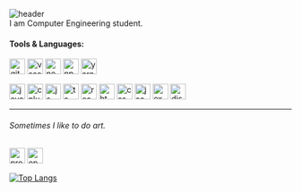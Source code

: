 <!-- ![](cat.gif) -->

<!--
**0736b/0736b** is a ✨ _special_ ✨ repository because its `README.md` (this file) appears on your GitHub profile.
![0736b's github stats](https://github-readme-stats.vercel.app/api?username=0736b)
![0736b's github stats](https://github-readme-stats.vercel.app/api?username=0736b)
![](vtec.gif) -->


<!-- ### Hi there 👋, my name is Boom --> 
![header](https://capsule-render.vercel.app/api?type=slice&color=151515&height=100&section=header&text=Hi%20there!,%20my%20name%20is%20Boom&fontSize=24&animation=twinkling&fontColor=ffffff&fontAlign=77&rotate=6.5&fontAlignY=30)<br>I am Computer Engineering student.
#### Tools & Languages: 
[<img src='https://cdn.jsdelivr.net/npm/simple-icons@3.0.1/icons/github.svg' alt='github' height='28'>](https://github.com/0736b/)   [<img src='https://www.vectorlogo.zone/logos/visualstudio_code/visualstudio_code-icon.svg' alt='vscode' height='28'>](https://code.visualstudio.com)  [<img src='https://www.vectorlogo.zone/logos/nodejs/nodejs-icon.svg' alt='nodejs' height='28'>](https://nodejs.org/en/) [<img src='https://www.vectorlogo.zone/logos/npmjs/npmjs-ar21.svg' alt='npm' height='28'>](https://www.npmjs.com)  [<img src='https://www.vectorlogo.zone/logos/yarnpkg/yarnpkg-ar21.svg' alt='yarn' height='28'>](https://yarnpkg.com)

[<img src='https://www.vectorlogo.zone/logos/java/java-icon.svg' alt='java' height='28'>](https://www.java.com/en/)  [<img src='https://seeklogo.com/images/C/c-logo-43CE78FF9C-seeklogo.com.png' alt='cplusplus' height='28'>](https://www.cplusplus.com)  [<img src='https://upload.vectorlogo.zone/logos/javascript/images/239ec8a4-163e-4792-83b6-3f6d96911757.svg' alt='js' height='28'>](https://www.javascript.com)  [<img src='https://www.vectorlogo.zone/logos/typescriptlang/typescriptlang-icon.svg' alt='ts' height='28'>](https://www.typescriptlang.org)  [<img src='https://www.vectorlogo.zone/logos/reactjs/reactjs-icon.svg' alt='react' height='28'>](https://reactjs.org)  [<img src='https://www.vectorlogo.zone/logos/w3_html5/w3_html5-icon.svg' alt='html' height='28'>](https://en.wikipedia.org/wiki/HTML)  [<img src='https://www.vectorlogo.zone/logos/w3_css/w3_css-icon.svg' alt='css' height='28'>](https://en.wikipedia.org/wiki/CSS)  [<img src='https://www.vectorlogo.zone/logos/json/json-icon.svg' alt='json' height='28'>](https://www.json.org/json-en.html)  [<img src='https://www.vectorlogo.zone/logos/expressjs/expressjs-icon.svg' alt='express' height='28'>](https://expressjs.com)  [<img src='https://www.vectorlogo.zone/logos/js_discord/js_discord-icon.svg' alt='discordjs' height='28'>](https://discord.js.org/)<hr>
###### Sometimes I like to do art.
[<img src='https://upload.wikimedia.org/wikipedia/commons/c/cb/Processing_2021_logo.svg' alt='processing4' height='28'>](https://processing.org)  [<img src='https://storage.googleapis.com/opensea-static/Logomark/Logomark-Blue.png' alt='opensea.io' height='28'>](https://opensea.io/collection/generativeworm)  
<!-- ###### Please be patient. New Coder -->
[![Top Langs](https://github-readme-stats.vercel.app/api/top-langs/?username=0736b&layout=compact&theme=dark&hide_title=false&custom_title=Please%20be%20patient.%20New%20Coder)](https://github.com/anuraghazra/github-readme-stats)

<!-- ![GitHub metrics](https://metrics.lecoq.io/0736b)   -->

<!-- ![Profile views](https://gpvc.arturio.dev/0736b)   -->
